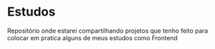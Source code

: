 # Estudos
Repositório onde estarei compartilhando projetos que tenho feito para colocar em pratica alguns de meus estudos como Frontend 
